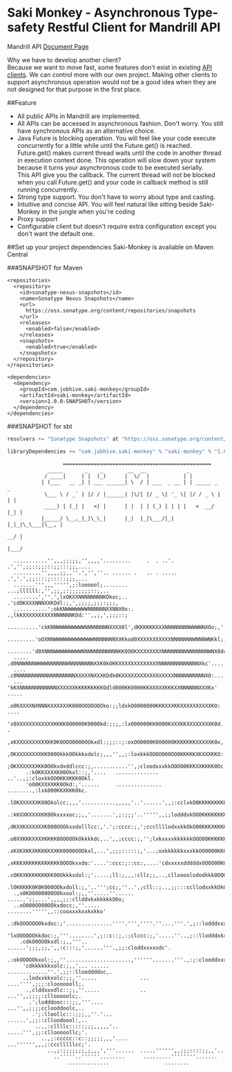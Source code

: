 
Saki Monkey - Asynchronous Type-safety Restful Client for Mandrill API
======
Mandrill API [Document Page](https://mandrillapp.com/api/docs/)

Why we have to develop another client?    
Because we want to move fast, some features don't exist in existing [API clients](http://help.mandrill.com/entries/21738166-API-Wrappers). We can control more with
our own project. Making other clients to support asynchronous operation would not
be a good idea when they are not designed for that purpose in the first place.

##Feature
- All public APIs in Mandrill are implemented.
- All APIs can be accessed in asynchronous fashion.
  Don't worry. You still have synchronous APIs as an alternative choice. 
- Java Future is blocking operation. You will feel like your code execute concurrently
  for a little while until the Future.get() is reached. Future.get() makes current thread
  waits until the code in another thread in execution context done. 
  This operation will slow down your system because it turns your asynchronous code to 
  be executed serially.     
  This API give you the callback. The current thread will not be blocked when you call 
  Future.get() and your code in callback method is still running concurrently.
- Strong type support. You don't have to worry about type and casting.
- Intuitive and concise API. You will feel natural like sitting beside Saki-Monkey in 
  the jungle when you're coding
- Proxy support
- Configurable client but doesn't require extra configuration except you don't want 
  the default one.

##Set up your project dependencies
Saki-Monkey is available on Maven Central

###SNAPSHOT for Maven 
```Maven POM
<repositories>
  <repository>
    <id>sonatype-nexus-snapshots</id>
    <name>Sonatype Nexus Snapshots</name>
    <url>
      https://oss.sonatype.org/content/repositories/snapshots
    </url>
    <releases>
      <enabled>false</enabled>
    </releases>
    <snapshots>
      <enabled>true</enabled>
    </snapshots>
  </repository>
</repositories>

<dependencies>
  <dependency>
    <groupId>com.jobhive.saki-monkey</groupId>
    <artifactId>saki-monkey</artifactId>
    <version>1.0.0-SNAPSHOT</version>
  </dependency>
</dependencies>
```

###SNAPSHOT for sbt 
```Scala
resolvers += "Sonatype Snapshots" at "https://oss.sonatype.org/content/repositories/snapshots/"

libraryDependencies += "com.jobhive.saki-monkey" % "saki-monkey" % "1.0.0-SNAPSHOT"
```

                      ================================================
                 _____       _    _        __  __             _              
                / ____|     | |  (_)      |  \/  |           | |             
               | (___   __ _| | ___ ______| \  / | ___  _ __ | | _____ _   _ 
                \___ \ / _` | |/ / |______| |\/| |/ _ \| '_ \| |/ / _ \ | | |
                ____) | (_| |   <| |      | |  | | (_) | | | |   <  __/ |_| |
               |_____/ \__,_|_|\_\_|      |_|  |_|\___/|_| |_|_|\_\___|\__, |
                                                                        __/ |
                                                                       |___/ 
    
      ...........'',,,;;;;;,'',,,,'.........     .  . ..'. .','',;;::;;:::;;:::;;,....
      .........'',,,,;;,,''.','',''.. ...... .   .. . ..... .','.',;;::::;:::::;;;,...
      .......''',,,''''',;:loooool;........          ...;llllll:,'',;;,;:;;;;;;;::;,..
      ........',''.',lxOKXXNNNNNNNNKOkoc;..       .'cdOKXXXNNNXXKOdl:;,',;;;;,;;;:;;;,
      ...........';okKNWWWWWWWNNNNNNXXNNX0x:.  .,lkKXXXXXXXXXXNNNNNNKOd:'',,;,',;;;::;
      ..........'ckKNNWWWWWWWWWNNNNNNNNXXXX0l',dKKKKKKXXXNNNNNNNNWWWWNXOo;,'','.,,';;;
      .........'oOXNNWWWWWWWWWWWWWNNNNNNNXXKkod0XXXXXXXXXXXNNNNNNNWNNNWNKkl;,,'..''.,,
      ........'d0XNNNWWWWWWWWWNNNNNNNNNNNNKK0OOKXXXXXXXXNNNNNNNNNNNNNNNWNX0dc''......'
      .....  .d0NNWNNNWWWWNNNNNNWNNNNNNNNXXK0kOKKXXXXXXXXXXXXXNNNNNNNNNNNNNXkc'.......
      ....  .c0NNNNNNNNNNNNNNNNNNNXXXXXNXXXKOdk0KXXXXXXXXXXXXXXXXXNNNNNNNNNNXO:.......
      ...   'kKXNNNNNNNNNNNNXXXXXXKKKKKKKKKOdld000KK0000KKXXXXXKKKXXNNNNNNXXXKx' .....
           .o0KXXXXNXNNNXXXXXXXK000OOOOOOOko:;;ldxkO0000000KKKXXXKKXXXXXXXXXXKO:  ....
           'x0XXXXXXXXXXXXKKKK000000K0000kd:;;;,:lxO00000KK0000KXXXKKXXXXXXXXK0d. .   
           ,xKXXXXXXXXXXKK0K0OOO0000OOkxdl:;;;::;:oxOO0000K000000KKKKKKKXXXXXK0x,.    
           ,OKXXXXXXXXKK000OkkkOOkkkxdolc;,,,'',,;:loxkkkOOOO000OO0KKKKKXKXXXKKO:.    
           ;OKXXXXXXXKK0OOkxdxddlccc:;,...........'',;cloodxxxkkOOOO0KKKXXKKKK0Oc.    
          .:k0KKXXXXK00Okxl::;,'....   .............. ..'..,;:cloxkkOO0KKXKKK0Okl.    
          'oO0KXXXXKK0Okd:,'......     ...............  ........,:lxk000KKXKKK0kc.    
         .lOKXXXXXXK00Okolcc;,,,'...........,,,,,'..'......',,;:cclxkO0KKKKKKKK0x;.   
        .:kKXXKXXXXKK0Okxxxxoc;;,,'.......',;:;;;'..''''',,;;lodddxkOO0KKKKKKKKK0x;.  
        ,dKXXKXXXXXXK000OOOkxxdolllcc:,'.';:cccc:;,';cccllllodxxkkOkO00KKKXKKKKKK0o.  
       .o0XXKKKXXXXKKKK00OOOOkOkkkkdc,..',,;cccc:;,'';lxkxxxxkkkkkkOOO00KKKKKKKKKKk'  
       .xKXKXKKXKKKKKXXKK0000OOOkxl,...',;;;:::::;,'...;oxkkkkkkxxxkkOO0000KK0KKKKk:  
       ,xKKKXKKKKKKKKKKK0OOOkxxdo:'....':ccc:;::cc:,....'cdxxxxxdddddxOOOO00K00K00Oc. 
      .cOKKXKKKKKKKKK00Okkkxdol:;'.....;ll:;,,,:cllc;;,..,clloooolododkkkOOO000000Oc. 
      .lOKKKKK0K0K000OOkxdoll:;,'..''';cc;,''..',;cll::;..,;;:::ccllodxxkkOkOOOOOOk:. 
      .,x0K00000000OOkxool:;,,''.....''...... ......';;,...',,,,;;:cllddxkxkkkkkOOx;  
      ..oO000OO00OOkxdocc;,''.....                  ........''''',,::cooxxxkxxkxkko'  
       .:dkOOOOOOOkxdoc:;'...............''''.''',''''.''....'''.',;::lodddxxxxxxd:.  
        'lxOOOOOOkkdoc:;,'''........',;::c::;,:;clccc:;,'.....''..,;::llodddxkxkxl'   
        .cdkO0OOOkxdl:;,,'''.. ......';;;,;;,',,:c:::;,'......'''.,;;:cloddxxxxxdc'.  
        .:okOOOOOkxol:;,,''.....................,''''''.......'''.,:;:clooddxxxdo:..  
         'cdkkkkkkxolc:;,,'... ......            .............''.',;;::llooddddoc,.   
         .,lodxxkkxolc:;;,''.....              ...       ....'''',;;;:clooooooll;.    
          .,clddxxxdlc::;;,''.....             ..        ...'',,;;;;:cllooooolc;.     
           .';lodddooc:::;;,'''....                     ...'',,;;;;cclooddoolc,..     
            .';:lloollc:::;;;,,''.'...                ......',;;::clloodoool:,..      
             ..,,:cllllc:::::;;;,,,,,'..            .....''',;;:cllooooollc;'.        
               ..,;:ccccc::c::;;;;;,,,'....      ...'''''',,,;:ccclllllcc;'.          
                 ..,;:;;;;;;;,;,,,','''......  .....'''''',,;;;::::;;,,'..            
                   ..'''''..''''''........      .........''''''''.......              
                       ..............                  ........                       
